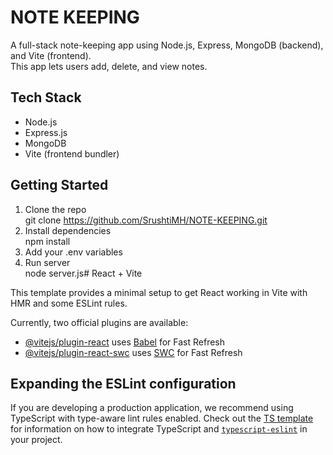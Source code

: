 # NOTE KEEPING

A full-stack note-keeping app using Node.js, Express, MongoDB (backend), and Vite (frontend).  
This app lets users add, delete, and view notes.

## Tech Stack
- Node.js
- Express.js
- MongoDB
- Vite (frontend bundler)

## Getting Started

1. Clone the repo  
   git clone https://github.com/SrushtiMH/NOTE-KEEPING.git
2. Install dependencies  
   npm install
3. Add your .env variables
4. Run server  
   node server.js# React + Vite

This template provides a minimal setup to get React working in Vite with HMR and some ESLint rules.

Currently, two official plugins are available:

- [@vitejs/plugin-react](https://github.com/vitejs/vite-plugin-react/blob/main/packages/plugin-react) uses [Babel](https://babeljs.io/) for Fast Refresh
- [@vitejs/plugin-react-swc](https://github.com/vitejs/vite-plugin-react/blob/main/packages/plugin-react-swc) uses [SWC](https://swc.rs/) for Fast Refresh

## Expanding the ESLint configuration

If you are developing a production application, we recommend using TypeScript with type-aware lint rules enabled. Check out the [TS template](https://github.com/vitejs/vite/tree/main/packages/create-vite/template-react-ts) for information on how to integrate TypeScript and [`typescript-eslint`](https://typescript-eslint.io) in your project.
